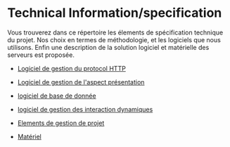 
# Technical Information/specification 


Vous trouverez dans ce répertoire les élements de spécification technique du projet.
Nos choix en termes de méthodologie, et les logiciels que nous utilisons. 
Enfin une description de la solution logiciel et matérielle des serveurs est proposée.


* [Logiciel de gestion du protocol HTTP](server.md)

* [Logiciel de gestion de l'aspect présentation](front.md)

* [logiciel de base de donnée](bd.md)

* [logiciel de gestion des interaction dynamiques](sock.md)

* [Elements de gestion de projet](gestion.md)

* [Matériel](hard.md)
